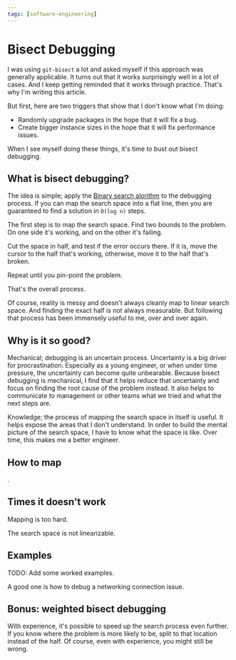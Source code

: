 ```yaml
---
tags: [software-engineering]
---
```

# Bisect Debugging

I was using `git-bisect` a lot and asked myself if this approach was generally applicable. It turns out that it works surprisingly well in a lot of cases. And I keep getting reminded that it works through practice. That's why I'm writing this article.

But first, here are two triggers that show that I don't know what I'm doing:

* Randomly upgrade packages in the hope that it will fix a bug.
* Create bigger instance sizes in the hope that it will fix performance issues.

When I see myself doing these things, it's time to bust out bisect debugging.

## What is bisect debugging?

The idea is simple; apply the [Binary search alorithm](https://en.wikipedia.org/wiki/Binary_search_algorithm) to the debugging process. If you can map the search space into a flat line, then you are guaranteed to find a solution in `O(log n)` steps.

The first step is to map the search space. Find two bounds to the problem. On one side it's working, and on the other it's failing.

Cut the space in half, and test if the error occurs there. If it is, move the cursor to the half that's working, otherwise, move it to the half that's broken.

Repeat until you pin-point the problem.

That's the overall process.

Of course, reality is messy and doesn't always cleanly map to linear search space. And finding the exact half is not always measurable. But following that process has been immensely useful to me, over and over again.

## Why is it so good?

Mechanical; debugging is an uncertain process. Uncertainty is a big driver for procrastination. Especially as a young engineer, or when under time pressure, the uncertainty can become quite unbearable. Because bisect debugging is mechanical, I find that it helps reduce that uncertainty and focus on finding the root cause of the problem instead. It also helps to communicate to management or other teams what we tried and what the next steps are.

Knowledge; the process of mapping the search space in itself is useful. It helps expose the areas that I don't understand. In order to build the mental picture of the search space, I have to know what the space is like. Over time, this makes me a better engineer.

## How to map

.

## Times it doesn't work

Mapping is too hard.

The search space is not linearizable.

## Examples

TODO: Add some worked examples.

A good one is how to debug a networking connection issue.

## Bonus: weighted bisect debugging

With experience, it's possible to speed up the search process even further. If you know where the problem is more likely to be, split to that location instead of the half. Of course, even with experience, you might still be wrong.
